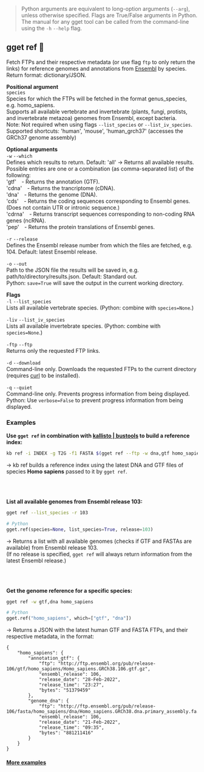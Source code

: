 > Python arguments are equivalent to long-option arguments (`--arg`), unless otherwise specified. Flags are True/False arguments in Python. The manual for any gget tool can be called from the command-line using the `-h` `--help` flag.  
## gget ref 📖
Fetch FTPs and their respective metadata (or use flag `ftp` to only return the links) for reference genomes and annotations from [Ensembl](https://www.ensembl.org/) by species.  
Return format: dictionary/JSON.

**Positional argument**  
`species`  
Species for which the FTPs will be fetched in the format genus_species, e.g. homo_sapiens.  
Supports all available vertebrate and invertebrate (plants, fungi, protists, and invertebrate metazoa) genomes from Ensembl, except bacteria.  
Note: Not required when using flags `--list_species` or `--list_iv_species`.   
Supported shortcuts: 'human', 'mouse', 'human_grch37' (accesses the GRCh37 genome assembly)

**Optional arguments**  
`-w` `--which`  
Defines which results to return. Default: 'all' -> Returns all available results.  
Possible entries are one or a combination (as comma-separated list) of the following:  
'gtf' - Returns the annotation (GTF).  
'cdna' - Returns the trancriptome (cDNA).  
'dna' - Returns the genome (DNA).  
'cds' - Returns the coding sequences corresponding to Ensembl genes. (Does not contain UTR or intronic sequence.)  
'cdrna' - Returns transcript sequences corresponding to non-coding RNA genes (ncRNA).  
'pep' - Returns the protein translations of Ensembl genes.  

`-r` `--release`  
Defines the Ensembl release number from which the files are fetched, e.g. 104. Default: latest Ensembl release.  

`-o` `--out`    
Path to the JSON file the results will be saved in, e.g. path/to/directory/results.json. Default: Standard out.  
Python: `save=True` will save the output in the current working directory.

**Flags**  
`-l` `--list_species`   
Lists all available vertebrate species. (Python: combine with `species=None`.)  

`-liv` `--list_iv_species`   
Lists all available invertebrate species. (Python: combine with `species=None`.)  

`-ftp` `--ftp`   
Returns only the requested FTP links.  

`-d` `--download`   
Command-line only. Downloads the requested FTPs to the current directory (requires [curl](https://curl.se/docs/) to be installed).

`-q` `--quiet`   
Command-line only. Prevents progress information from being displayed.  
Python: Use `verbose=False` to prevent progress information from being displayed. 
  
  
### Examples
**Use `gget ref` in combination with [kallisto | bustools](https://www.kallistobus.tools/kb_usage/kb_ref/) to build a reference index:**
```bash
kb ref -i INDEX -g T2G -f1 FASTA $(gget ref --ftp -w dna,gtf homo_sapiens)
```
&rarr; kb ref builds a reference index using the latest DNA and GTF files of species **Homo sapiens** passed to it by `gget ref`.  

<br/><br/>

**List all available genomes from Ensembl release 103:**  
```bash
gget ref --list_species -r 103
```
```python
# Python
gget.ref(species=None, list_species=True, release=103)
```
&rarr; Returns a list with all available genomes (checks if GTF and FASTAs are available) from Ensembl release 103.   
(If no release is specified, `gget ref` will always return information from the latest Ensembl release.)  

<br/><br/>

**Get the genome reference for a specific species:**   
```bash
gget ref -w gtf,dna homo_sapiens
```
```python
# Python
gget.ref("homo_sapiens", which=["gtf", "dna"])
```
&rarr; Returns a JSON with the latest human GTF and FASTA FTPs, and their respective metadata, in the format:
```
{
    "homo_sapiens": {
        "annotation_gtf": {
            "ftp": "http://ftp.ensembl.org/pub/release-106/gtf/homo_sapiens/Homo_sapiens.GRCh38.106.gtf.gz",
            "ensembl_release": 106,
            "release_date": "28-Feb-2022",
            "release_time": "23:27",
            "bytes": "51379459"
        },
        "genome_dna": {
            "ftp": "http://ftp.ensembl.org/pub/release-106/fasta/homo_sapiens/dna/Homo_sapiens.GRCh38.dna.primary_assembly.fa.gz",
            "ensembl_release": 106,
            "release_date": "21-Feb-2022",
            "release_time": "09:35",
            "bytes": "881211416"
        }
    }
}
```

#### [More examples](https://github.com/pachterlab/gget_examples)
